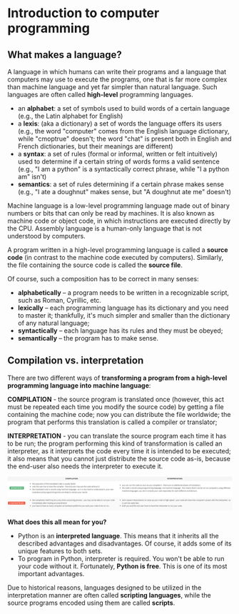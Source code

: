 # Introduction to computer programming

## What makes a language?

A language in which humans can write their programs and a language that computers may use to execute the programs, one that is far more complex than machine language and yet far simpler than natural language.
Such languages are often called **high-level** programming languages.

- an **alphabet**: a set of symbols used to build words of a certain language (e.g., the Latin alphabet for English)
- a **lexis**: (aka a dictionary) a set of words the language offers its users (e.g., the word "computer" comes from the English language dictionary, while "cmoptrue" doesn't; the word "chat" is present both in English and French dictionaries, but their meanings are different)
- a **syntax**: a set of rules (formal or informal, written or felt intuitively) used to determine if a certain string of words forms a valid sentence (e.g., "I am a python" is a syntactically correct phrase, while "I a python am" isn't)
- **semantics**: a set of rules determining if a certain phrase makes sense (e.g., "I ate a doughnut" makes sense, but "A doughnut ate me" doesn't)

Machine language is a low-level programming language made out of binary numbers or bits that can only be read by machines. It is also known as machine code or object code, in which instructions are executed directly by the CPU. Assembly language is a human-only language that is not understood by computers.

A program written in a high-level programming language is called a **source code** (in contrast to the machine code executed by computers). Similarly, the file containing the source code is called the **source file**.

Of course, such a composition has to be correct in many senses:

- **alphabetically** – a program needs to be written in a recognizable script, such as Roman, Cyrillic, etc.
- **lexically** – each programming language has its dictionary and you need to master it; thankfully, it's much simpler and smaller than the dictionary of any natural language;
- **syntactically** – each language has its rules and they must be obeyed;
- **semantically** – the program has to make sense.

## Compilation vs. interpretation

There are two different ways of **transforming a program from a high-level programming language into machine language**:

**COMPILATION** - the source program is translated once (however, this act must be repeated each time you modify the source code) by getting a file containing the machine code; now you can distribute the file worldwide; the program that performs this translation is called a compiler or translator;

**INTERPRETATION** - you can translate the source program each time it has to be run; the program performing this kind of transformation is called an interpreter, as it interprets the code every time it is intended to be executed; it also means that you cannot just distribute the source code as-is, because the end-user also needs the interpreter to execute it.

![Advantages and Disadvantages](images/compilation_vs_interpretation.png)

**What does this all mean for you?**

- Python is an **interpreted language**. This means that it inherits all the described advantages and disadvantages. Of course, it adds some of its unique features to both sets.
- To program in Python, interpreter is required. You won't be able to run your code without it. Fortunately, **Python is free**. This is one of its most important advantages.

Due to historical reasons, languages designed to be utilized in the interpretation manner are often called **scripting languages**, while the source programs encoded using them are called **scripts**.
